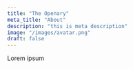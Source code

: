 ```yaml
---
title: "The Openary"
meta_title: "About"
description: "this is meta description"
image: "/images/avatar.png"
draft: false
---
```


Lorem ipsum